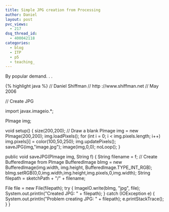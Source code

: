 ```yaml
---
title: Simple JPG creation from Processing
author: Daniel
layout: post
pvc_views:
  - 217
dsq_thread_id:
  - 400042118
categories:
  - blog
  - ITP
  - p5
  - teaching_
---
```

<p>By popular demand. . . </p>
{% highlight java %}
// Daniel Shiffman
// http ://www.shiffman.net
// May 2006

// Create JPG

import javax.imageio.*;

PImage img;

void setup() {
  size(200,200);
  // Draw a blank PImage
  img = new PImage(200,200);
  img.loadPixels();
  for (int i = 0; i < img.pixels.length; i++) img.pixels[i] = color(100,50,250);
  img.updatePixels();
  saveJPG(img,"image.jpg");
  image(img,0,0);
  noLoop();
}

public void saveJPG(PImage img, String f) {
  String filename = f;
  // Create BufferedImage from PImage
  BufferedImage bImg = new BufferedImage(img.width, img.height, BufferedImage.TYPE_INT_RGB);
  bImg.setRGB(0,0,img.width,img.height,img.pixels,0,img.width);
  String filepath = sketchPath + "/" + filename;

  File file = new File(filepath);
  try {
    ImageIO.write(bImg, "jpg", file);
    System.out.println("Created JPG: " + filepath);
  } 
  catch (IOException e) {
    System.out.println("Problem creating JPG: " + filepath);
    e.printStackTrace();
  }
} 
</pre>
